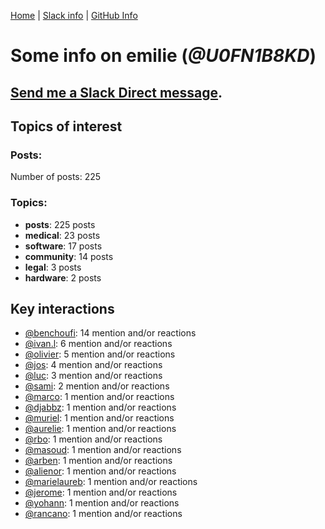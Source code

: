 [Home](https://kelu124.github.io/echommunity/) | [Slack info](https://kelu124.github.io/echommunity/) | [GitHub Info](https://kelu124.github.io/echommunity/github.html)

# Some info on __emilie__ (_@U0FN1B8KD_)


## [Send me a Slack Direct message](https://echopen.slack.com/messages/@emilie/).

## Topics of interest

### Posts: 

Number of posts: 225

### Topics:

* __posts__: 225 posts
* __medical__: 23 posts
* __software__: 17 posts
* __community__: 14 posts
* __legal__: 3 posts
* __hardware__: 2 posts

## Key interactions 

* [@benchoufi](./U0B47KC3S.md): 14 mention and/or reactions
* [@ivan.l](./U3CDR25JP.md): 6 mention and/or reactions
* [@olivier](./U04DFTZ7D.md): 5 mention and/or reactions
* [@jos](./U3N1SENJY.md): 4 mention and/or reactions
* [@luc](./U0AAL4W13.md): 3 mention and/or reactions
* [@sami](./U2MF267L2.md): 2 mention and/or reactions
* [@marco](./U3WNEB55H.md): 1 mention and/or reactions
* [@djabbz](./U2PFHNN3C.md): 1 mention and/or reactions
* [@muriel](./U0JFW4XTQ.md): 1 mention and/or reactions
* [@aurelie](./U37GZRZU6.md): 1 mention and/or reactions
* [@rbo](./U38HVMZ6K.md): 1 mention and/or reactions
* [@masoud](./U3PLYAJPJ.md): 1 mention and/or reactions
* [@arben](./U3Q46QRHU.md): 1 mention and/or reactions
* [@alienor](./U1N5Q9334.md): 1 mention and/or reactions
* [@marielaureb](./U3T7KBEMV.md): 1 mention and/or reactions
* [@jerome](./U07UEJC2H.md): 1 mention and/or reactions
* [@yohann](./U0KPE2P16.md): 1 mention and/or reactions
* [@rancano](./U3WRNP30B.md): 1 mention and/or reactions
